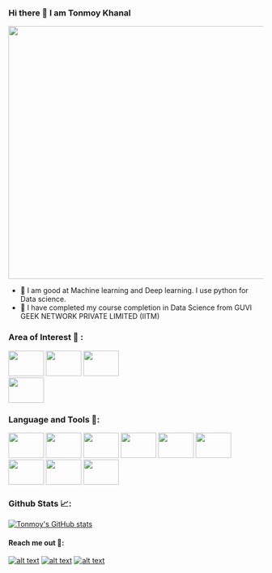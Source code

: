 ### Hi there 👋 I am Tonmoy Khanal

<img src="https://user-images.githubusercontent.com/38865308/162808215-5b479c5a-40ec-43dc-a4b0-30cba40857ba.gif" 
     width="1080" 
     height="500" />

- 🔭 I am good at Machine learning and Deep learning. I use python for Data science.
- 🔭 I have completed my course completion in Data Science from GUVI GEEK NETWORK PRIVATE LIMITED (IITM)

### Area of Interest 💼 :

<img src="https://user-images.githubusercontent.com/38865308/162809209-8a35db61-6b29-4b34-8c65-d8dd4eed1579.jpg" 
     width="70" 
     height="50" />
<img src="https://user-images.githubusercontent.com/38865308/162810127-878fa463-330b-44de-b8a4-b412d8b7461a.jpeg" 
     width="70" 
     height="50" />
<img src="https://user-images.githubusercontent.com/38865308/162812174-2ddba9f6-2d79-4673-93d0-522713fdaac2.jpg" 
     width="70" 
     height="50" />   
<img src="https://user-images.githubusercontent.com/38865308/162812452-b9545657-5519-4171-93b1-cf7fc9ac6676.png" 
     width="70" 
     height="50" />

### Language and Tools 🧰:
<img src="https://user-images.githubusercontent.com/38865308/162813524-1c062031-2a0f-4d30-ade7-40a570bbb205.png" 
     width="70" 
     height="50" />
<img src="https://user-images.githubusercontent.com/38865308/162813534-8089728d-d36a-4a3e-9616-556407199512.png" 
     width="70" 
     height="50" />
<img src="https://user-images.githubusercontent.com/38865308/162813634-652cad8b-6353-4b55-9741-10db2646d74e.png" 
     width="70" 
     height="50" />
<img src="https://user-images.githubusercontent.com/38865308/162813648-b0d11fd6-7a39-4127-8d5b-1533d6cc4780.png" 
     width="70" 
     height="50" />
<img src="https://user-images.githubusercontent.com/38865308/162813665-9483fdf5-db78-428f-8689-fed114ceeaa2.png" 
     width="70" 
     height="50" />
<img src="https://user-images.githubusercontent.com/38865308/162810308-dea9a2e0-adcf-4bab-a322-6211049cddda.png" 
     width="70" 
     height="50" /> 
<img src="https://user-images.githubusercontent.com/38865308/162810482-10c3cde3-d892-4086-8d97-465ead1d6c90.png" 
     width="70" 
     height="50" /> 
<img src="https://user-images.githubusercontent.com/38865308/162810577-a8e9d2c0-3818-43c8-bd1b-758b8775382d.png" 
     width="70" 
     height="50" /> 
<img src="https://user-images.githubusercontent.com/38865308/162813729-155ba3c8-ddb6-4e60-8469-326bfd373621.png" 
     width="70" 
     height="50" /> 

### Github Stats 📈:
[![Tonmoy's GitHub stats](https://github-readme-stats.vercel.app/api?username=tonmoy-khanal)](https://github.com/tonmoy-khanal/github-readme-stats)

#### Reach me out 🤙:
<!-- links to social media icons -->
<!-- no need to change these -->

<!-- icons with padding -->
[![alt text][1.1]][1]
[![alt text][2.1]][2]
[![alt text][3.1]][3]


[1.1]: http://i.imgur.com/tXSoThF.png (twitter icon with padding)
[2.1]: http://i.imgur.com/P3YfQoD.png (facebook icon with padding)
[3.1]: http://i.imgur.com/0o48UoR.png (github icon with padding)

<!-- icons without padding -->

[1.2]: http://i.imgur.com/wWzX9uB.png (twitter icon without padding)
[2.2]: http://i.imgur.com/fep1WsG.png (facebook icon without padding)
[3.2]: http://i.imgur.com/9I6NRUm.png (github icon without padding)


<!-- links to your social media accounts -->
<!-- update these accordingly -->

[1]: https://twitter.com/tonmoy__khanal
[2]: https://www.facebook.com/ta.oy.5/
[3]: https://github.com/tonmoy-khanal
